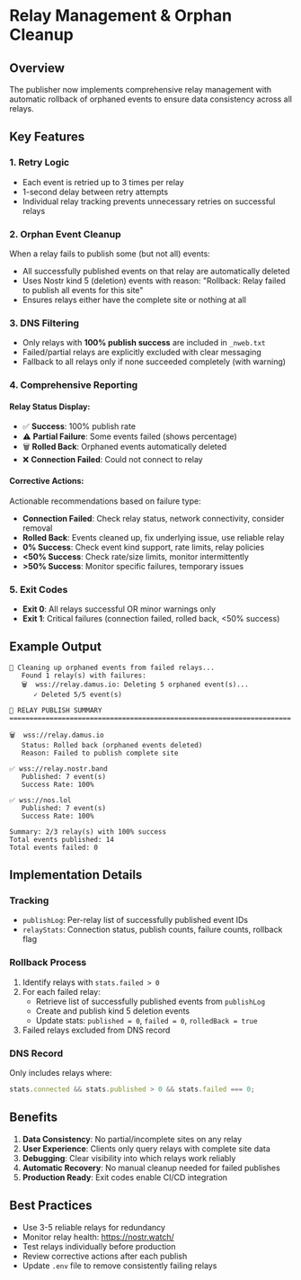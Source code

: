# Relay Management & Orphan Cleanup

## Overview

The publisher now implements comprehensive relay management with automatic rollback of orphaned events to ensure data consistency across all relays.

## Key Features

### 1. **Retry Logic**

- Each event is retried up to 3 times per relay
- 1-second delay between retry attempts
- Individual relay tracking prevents unnecessary retries on successful relays

### 2. **Orphan Event Cleanup**

When a relay fails to publish some (but not all) events:

- All successfully published events on that relay are automatically deleted
- Uses Nostr kind 5 (deletion) events with reason: "Rollback: Relay failed to publish all events for this site"
- Ensures relays either have the complete site or nothing at all

### 3. **DNS Filtering**

- Only relays with **100% publish success** are included in `_nweb.txt`
- Failed/partial relays are explicitly excluded with clear messaging
- Fallback to all relays only if none succeeded completely (with warning)

### 4. **Comprehensive Reporting**

#### Relay Status Display:

- ✅ **Success**: 100% publish rate
- ⚠️ **Partial Failure**: Some events failed (shows percentage)
- 🗑️ **Rolled Back**: Orphaned events automatically deleted
- ❌ **Connection Failed**: Could not connect to relay

#### Corrective Actions:

Actionable recommendations based on failure type:

- **Connection Failed**: Check relay status, network connectivity, consider removal
- **Rolled Back**: Events cleaned up, fix underlying issue, use reliable relay
- **0% Success**: Check event kind support, rate limits, relay policies
- **<50% Success**: Check rate/size limits, monitor intermittently
- **>50% Success**: Monitor specific failures, temporary issues

### 5. **Exit Codes**

- **Exit 0**: All relays successful OR minor warnings only
- **Exit 1**: Critical failures (connection failed, rolled back, <50% success)

## Example Output

```
🧹 Cleaning up orphaned events from failed relays...
   Found 1 relay(s) with failures:
   🗑️  wss://relay.damus.io: Deleting 5 orphaned event(s)...
      ✓ Deleted 5/5 event(s)

📡 RELAY PUBLISH SUMMARY
======================================================================

🗑️  wss://relay.damus.io
   Status: Rolled back (orphaned events deleted)
   Reason: Failed to publish complete site

✅ wss://relay.nostr.band
   Published: 7 event(s)
   Success Rate: 100%

✅ wss://nos.lol
   Published: 7 event(s)
   Success Rate: 100%

Summary: 2/3 relay(s) with 100% success
Total events published: 14
Total events failed: 0
```

## Implementation Details

### Tracking

- `publishLog`: Per-relay list of successfully published event IDs
- `relayStats`: Connection status, publish counts, failure counts, rollback flag

### Rollback Process

1. Identify relays with `stats.failed > 0`
2. For each failed relay:
   - Retrieve list of successfully published events from `publishLog`
   - Create and publish kind 5 deletion events
   - Update stats: `published = 0`, `failed = 0`, `rolledBack = true`
3. Failed relays excluded from DNS record

### DNS Record

Only includes relays where:

```javascript
stats.connected && stats.published > 0 && stats.failed === 0;
```

## Benefits

1. **Data Consistency**: No partial/incomplete sites on any relay
2. **User Experience**: Clients only query relays with complete site data
3. **Debugging**: Clear visibility into which relays work reliably
4. **Automatic Recovery**: No manual cleanup needed for failed publishes
5. **Production Ready**: Exit codes enable CI/CD integration

## Best Practices

- Use 3-5 reliable relays for redundancy
- Monitor relay health: https://nostr.watch/
- Test relays individually before production
- Review corrective actions after each publish
- Update `.env` file to remove consistently failing relays
